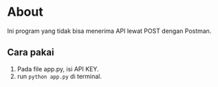 # About

Ini program yang tidak bisa menerima API lewat POST dengan Postman.

## Cara pakai

1. Pada file app.py, isi API KEY.
2. run `python app.py` di terminal.